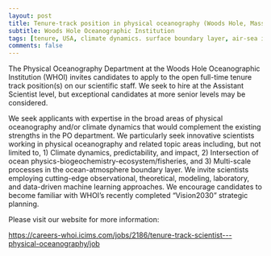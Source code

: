 ```yaml
---
layout: post
title: Tenure-track position in physical oceanography (Woods Hole, Massachusetts)
subtitle: Woods Hole Oceanographic Institution
tags: [tenure, USA, climate dynamics. surface boundary layer, air-sea interactions]
comments: false
---
```

The Physical Oceanography Department at the Woods Hole Oceanographic Institution (WHOI) invites candidates to apply to the open full-time tenure track position(s) on our scientific staff. We seek to hire at the Assistant Scientist level, but exceptional candidates at more senior levels may be considered. 

We seek applicants with expertise in the broad areas of physical oceanography and/or climate dynamics that would complement the existing strengths in the PO department.  We particularly seek innovative scientists working in physical oceanography and related topic areas including, but not limited to, 1) Climate dynamics, predictability, and impact, 2) Intersection of ocean physics-biogeochemistry-ecosystem/fisheries, and 3) Multi-scale processes in the ocean-atmosphere boundary layer.  We invite scientists employing cutting-edge observational, theoretical, modeling, laboratory, and data-driven machine learning approaches.  We encourage candidates to become familiar with WHOI’s recently completed “Vision2030” strategic planning. 

Please visit our website for more information: 

https://careers-whoi.icims.com/jobs/2186/tenure-track-scientist---physical-oceanography/job

 
